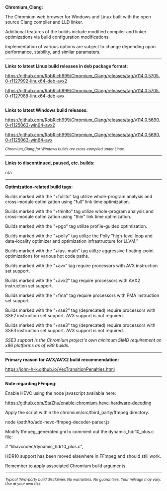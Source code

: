 **Chromium_Clang:**

The Chromium web browser for Windows and Linux built with the open source Clang compiler and LLD linker.

Additional features of the builds include modified compiler and linker optimizations via build configuration modifications.

Implementation of various options are subject to change depending upon performance, stability, and similar paramaters.

****

**Links to latest Linux build releases in deb package format:**

https://github.com/RobRich999/Chromium_Clang/releases/tag/v114.0.5705.0-r1127992-linux64-deb-avx2

https://github.com/RobRich999/Chromium_Clang/releases/tag/v114.0.5705.0-r1127988-linux64-deb-avx

****

**Links to latest Windows build releases:**

https://github.com/RobRich999/Chromium_Clang/releases/tag/v114.0.5690.0-r1125063-win64-avx2

https://github.com/RobRich999/Chromium_Clang/releases/tag/v114.0.5690.0-r1125063-win64-avx

<sub>*Chromium_Clang for Windows builds are cross-compiled under Linux.*</sub>

****

**Links to discontinued, paused, etc. builds:**

n/a

****

**Optimization-related build tags:**

Builds marked with the "+fulllto" tag utilize whole-program analysis and cross-module optimization using "full" link time optimization.

Builds marked with the "+thinlto" tag utilize whole-program analysis and cross-module optimization using "thin" link time optimization.

Builds marked with the "+pgo" tag utilize profile-guided optimization.

Builds marked with the "+polly" tag utilize the Polly "high-level loop and data-locality optimizer and optimization infrastructure for LLVM."

Builds marked with the "+fast-math" tag utilize aggressive floating-point optimizations for various hot code paths.

Builds marked with the "+avx" tag require processors with AVX instruction set support.

Builds marked with the "+avx2" tag require processors with AVX2 instruction set support.

Builds marked with the "+fma" tag require processors with FMA instruction set support.

Builds marked with the "+sse2" tag (deprecated) require processors with SSE2 instruction set support. AVX support is not required.

Builds marked with the "+sse3" tag (deprecated) require processors with SSE3 instruction set support. AVX support is not required.

*SSE3 support is the Chromium project's own minimum SIMD requirement on x86 platforms as of v89 builds.*

****

**Primary reason for AVX/AVX2 build recommendation:**

https://john-h-k.github.io/VexTransitionPenalties.html


****

**Note regarding FFmpeg:**

Enable HEVC using the node javascript available here:

https://github.com/StaZhu/enable-chromium-hevc-hardware-decoding

Apply the script within the chromium/src/third_party/ffmpeg directory.

node /path/to/add-hevc-ffmpeg-decoder-parser.js

Modify ffmpeg_generated.gni to comment out the dynamic_hdr10_plus.c file:

\# "libavcodec/dynamic_hdr10_plus.c",

HDR10 support has been moved elsewhere in FFmpeg and should still work.

Remember to apply associated Chromium build arguments.

****

<sub>*Typical third-party build disclaimer. No warranties. No guarantees. Your mileage may vary. Use at your own risk.*</sub>
